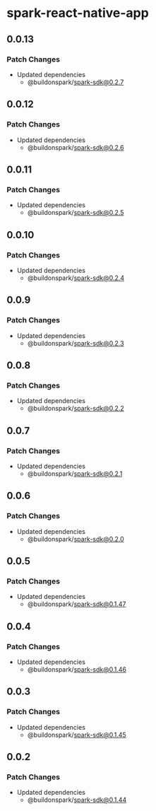 # spark-react-native-app

## 0.0.13

### Patch Changes

- Updated dependencies
  - @buildonspark/spark-sdk@0.2.7

## 0.0.12

### Patch Changes

- Updated dependencies
  - @buildonspark/spark-sdk@0.2.6

## 0.0.11

### Patch Changes

- Updated dependencies
  - @buildonspark/spark-sdk@0.2.5

## 0.0.10

### Patch Changes

- Updated dependencies
  - @buildonspark/spark-sdk@0.2.4

## 0.0.9

### Patch Changes

- Updated dependencies
  - @buildonspark/spark-sdk@0.2.3

## 0.0.8

### Patch Changes

- Updated dependencies
  - @buildonspark/spark-sdk@0.2.2

## 0.0.7

### Patch Changes

- Updated dependencies
  - @buildonspark/spark-sdk@0.2.1

## 0.0.6

### Patch Changes

- Updated dependencies
  - @buildonspark/spark-sdk@0.2.0

## 0.0.5

### Patch Changes

- Updated dependencies
  - @buildonspark/spark-sdk@0.1.47

## 0.0.4

### Patch Changes

- Updated dependencies
  - @buildonspark/spark-sdk@0.1.46

## 0.0.3

### Patch Changes

- Updated dependencies
  - @buildonspark/spark-sdk@0.1.45

## 0.0.2

### Patch Changes

- Updated dependencies
  - @buildonspark/spark-sdk@0.1.44

